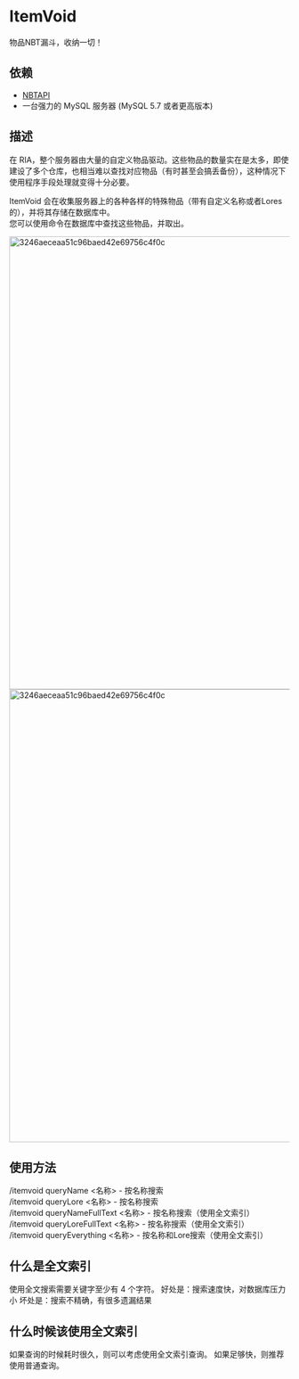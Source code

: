 # ItemVoid

物品NBT漏斗，收纳一切！

## 依赖

* [NBTAPI](https://modrinth.com/plugin/nbtapi)
* 一台强力的 MySQL 服务器 (MySQL 5.7 或者更高版本)

## 描述

在 RIA，整个服务器由大量的自定义物品驱动。这些物品的数量实在是太多，即使建设了多个仓库，也相当难以查找对应物品（有时甚至会搞丢备份），这种情况下使用程序手段处理就变得十分必要。  

ItemVoid 会在收集服务器上的各种各样的特殊物品（带有自定义名称或者Lores的），并将其存储在数据库中。  
您可以使用命令在数据库中查找这些物品，并取出。

<img width="813" alt="3246aeceaa51c96baed42e69756c4f0c" src="https://github.com/RIA-AED/ItemVoid/assets/30802565/129a4b19-d953-4169-a722-29dadfae9834">  

<img width="813" alt="3246aeceaa51c96baed42e69756c4f0c" src="https://github.com/RIA-AED/ItemVoid/assets/30802565/8f5e5caf-43ba-424d-8d11-3ced40f0965c">  


## 使用方法

/itemvoid queryName <名称> - 按名称搜索  
/itemvoid queryLore <名称> - 按名称搜索  
/itemvoid queryNameFullText <名称> - 按名称搜索（使用全文索引）  
/itemvoid queryLoreFullText <名称> - 按名称搜索（使用全文索引）  
/itemvoid queryEverything <名称> - 按名称和Lore搜索（使用全文索引）  

## 什么是全文索引

使用全文搜索需要关键字至少有 4 个字符。
好处是：搜索速度快，对数据库压力小
坏处是：搜索不精确，有很多遗漏结果

## 什么时候该使用全文索引

如果查询的时候耗时很久，则可以考虑使用全文索引查询。
如果足够快，则推荐使用普通查询。
